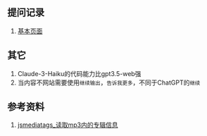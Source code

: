 ## 提问记录

1. [基本页面](https://githcc.github.io/webpage_self_html/poe/Claude-3-Haiku/v1/27ahbcyz1c4qak4o3r2.html)

## 其它

1. Claude-3-Haiku的代码能力比gpt3.5-web强
2. 当内容不网站需要使用`继续输出`，`告诉我更多`，不同于ChatGPT的`继续`


## 参考资料

1. [jsmediatags_读取mp3内的专辑信息](https://github.com/aadsm/jsmediatags)
